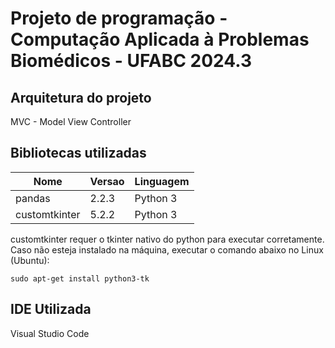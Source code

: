 # Projeto de programação - Computação Aplicada à Problemas Biomédicos - UFABC 2024.3

## Arquitetura do projeto

MVC - Model View Controller

## Bibliotecas utilizadas

|Nome|Versao|Linguagem|
|----|------|---------|
|pandas|2.2.3|Python 3|
|customtkinter|5.2.2|Python 3|

customtkinter requer o tkinter nativo do python para executar corretamente. Caso não esteja instalado na máquina, executar o comando abaixo no Linux (Ubuntu):

    sudo apt-get install python3-tk

## IDE Utilizada

Visual Studio Code
